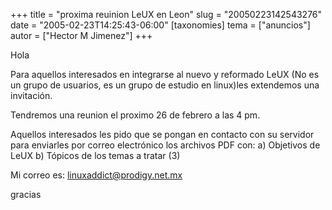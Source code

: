 +++
title = "proxima reuinion LeUX en Leon"
slug = "20050223142543276"
date = "2005-02-23T14:25:43-06:00"
[taxonomies]
tema = ["anuncios"]
autor = ["Hector M Jimenez"]
+++

Hola

Para aquellos interesados en integrarse al nuevo y reformado LeUX (No es
un grupo de usuarios, es un grupo de estudio en linux)les extendemos una
invitación.

<!-- more -->
Tendremos una reunion el proximo 26 de febrero a las 4 pm.

Aquellos interesados les pido que se pongan en contacto con su servidor
para enviarles por correo electrónico los archivos PDF con: a) Objetivos
de LeUX b) Tópicos de los temas a tratar (3)

Mi correo es: <linuxaddict@prodigy.net.mx>

gracias
